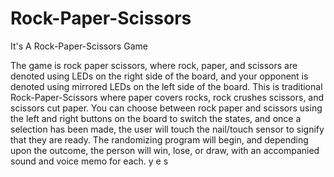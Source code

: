 # Rock-Paper-Scissors
It's A Rock-Paper-Scissors Game

The game is rock paper scissors, where rock, paper, and scissors are denoted using LEDs on the right side of the board, and your opponent is denoted using mirrored LEDs on the left side of the board. This is traditional Rock-Paper-Scissors where paper covers rocks, rock crushes scissors, and scissors cut paper. You can choose between rock paper and scissors using the left and right buttons on the board to switch the states, and once a selection has been made, the user will touch the nail/touch sensor to signify that they are ready. The randomizing program will begin, and depending upon the outcome, the person will win, lose, or draw, with an accompanied sound and voice memo for each.
y
e
s
